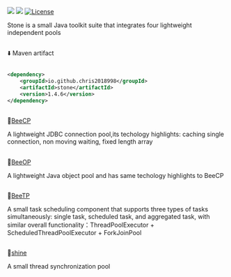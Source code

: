 ![](https://img.shields.io/badge/Java-8+-green.svg)
![](https://img.shields.io/maven-central/v/io.github.chris2018998/stone?logo=apache-maven)
[![License](https://img.shields.io/github/license/Chris2018998/stone?color=4D7A97&logo=apache)](https://github.com/Chris2018998/stone/blob/main/LICENSE)

Stone is a small Java toolkit suite that integrates four lightweight independent pools
## 
:arrow_down: Maven artifact
```xml

<dependency>
    <groupId>io.github.chris2018998</groupId>
    <artifactId>stone</artifactId>
    <version>1.4.6</version>
</dependency>
```
## 
🌸[BeeCP](doc/Introduction/beecp_readme_eng.md)

A lightweight JDBC connection pool,its techology highlights: caching single connection, non moving waiting, fixed length array 
## 
🌷[BeeOP](doc/Introduction/beeop_readme_eng.md)

A lightweight Java object pool and has same techology highlights to BeeCP
## 
🌹[BeeTP](doc/Introduction/beetp_readme_eng.md)

A small task scheduling component that supports three types of tasks simultaneously: single task, scheduled task, and aggregated task, with similar overall functionality：ThreadPoolExecutor +
ScheduledThreadPoolExecutor + ForkJoinPool

## 
🌻[shine](doc/Introduction/shine_readme_eng.md)

A small thread synchronization pool
